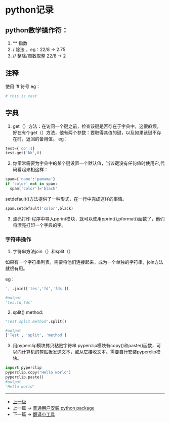 # python记录

## python数学操作符：
1. ** 指数
2. / 除法 ，eg：22/8 -> 2.75
3. // 整除/商数取整 22/8 -> 2

## 注释
使用 ‘#’符号
eg：
```python
# this is test
```

## 字典

1. get（）方法：在访问一个键之前，检查该键是否存在于字典中，这很麻烦，好在有个get（）方法，他有两个参数：要取得其值的键，以及如果该键不存在时，返回的备用值。
eg：
```python
test={'oo':1}
test.get('kk',0)
```

2. 你常常需要为字典中的某个键设置一个默认值，当该键没有任何值时使用它,代码看起来相这样：
```python
spam={'name':'pamama'}
if 'color' not in spam:
  spam['color']='black'
```
setdefault()方法提供了一种形式，在一行中完成这样的事情。
```python
spam.setdefault('color',black)
```

3. 漂亮打印
程序中导入pprint模块，就可以使用pprint(),pformat()函数了，他们将漂亮打印一个字典的字。

### 字符串操作

1. 字符串方法join（）和split（）

如果有一个字符串列表，需要将他们连接起来，成为一个单独的字符串，join方法就很有用。

eg：
```python
','.join(['tes','fd','fds'])

#output
'tes,fd,fds'
```

2. split() method:
```python
"Test split method".split()

#output
['Test', 'split', 'method']
```

3. 用pyperclip模块拷贝粘贴字符串
pyperclip模块有copy()和paste()函数，可以向计算机的剪贴板发送文本，或从它接收文本。需要自行安装pyperclip模块。
```python
import pyperclip
pyperclip.copy('Hello world')
pyperclip.paste()
#output
'Hello world'
```
---
- [上一级](README.md)
- 上一篇 -> [普通用户安装 python package](noRootUserInstallPackage.md)
- 下一篇 -> [翻译小工具](translateTool.md)
